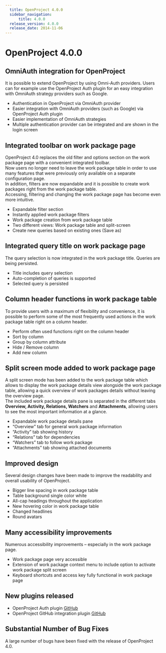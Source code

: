 ```yaml
---
  title: OpenProject 4.0.0
  sidebar_navigation:
      title: 4.0.0
  release_version: 4.0.0
  release_date: 2014-11-06
---
```


# OpenProject 4.0.0

## OmniAuth integration for OpenProject

It is possible to extend OpenProject by using Omni-Auth providers. Users
can for example use the OpenProject Auth plugin for an
easy integration with OmniAuth strategy providers such as Google.

  - Authentication in OpenProject via OmniAuth provider
  - Easier integration with OmniAuth providers (such as Google) via
    OpenProject Auth plugin
  - Easier implementation of OmniAuth strategies
  - Multiple authentication provider can be integrated and are shown in
    the login screen

## Integrated toolbar on work package page

OpenProject 4.0 replaces the old filter and options section on the work
package page with a convenient integrated toolbar.  
Now users no longer need to leave the work package table in order to use
many features that were previously only available on a separate
configuration page.  
In addition, filters are now expandable and it is possible to create
work packages right from the work package table.  
Accessing, filtering and changing the work package page has become even
more intuitive.

  - Expandable filter section
  - Instantly applied work package filters
  - Work package creation from work package table
  - Two different views: Work package table and split-screen
  - Create new queries based on existing ones (Save as)

## Integrated query title on work package page

The query selection is now integrated in the work package title. Queries
are being persisted.

  - Title includes query selection
  - Auto-completion of queries is supported
  - Selected query is persisted

## Column header functions in work package table

To provide users with a maximum of flexibility and convenience, it is
possible to perform some of the most frequently used actions in the work
package table right on a column header.

  - Perform often used functions right on the column header
  - Sort by column
  - Group by column attribute
  - Hide / Remove column
  - Add new column

## Split screen mode added to work package page

A split screen mode has been added to the work package table which
allows to display the work package details view alongside the work
package table, allowing a quick overview of work packages details
without leaving the overview page.  
The included work package details pane is separated in the different
tabs **Overview, Activity, Relations, Watchers** and **Attachments**,
allowing users to see the most important information at a glance.

  - Expandable work package details pane
  - “Overview” tab for general work package information
  - “Activity” tab showing history
  - “Relations” tab for dependencies
  - “Watchers” tab to follow work package
  - “Attachments” tab showing attached documents

## Improved design

Several design changes have been made to improve the readability and
overall usability of OpenProject.

  - Bigger line spacing in work package table
  - Table background single color white
  - All-cap headings throughout the application
  - New hovering color in work package table
  - Changed headlines
  - Round avatars

## Many accessibility improvements

Numerous accessibility improvements – especially in the work package
page.

  - Work package page very accessible
  - Extension of work package context menu to include option to activate
    work package split screen
  - Keyboard shortcuts and access key fully functional in work package
    page

## New plugins released

  - OpenProject Auth plugin
    [GitHub](https://github.com/opf/openproject-auth_plugins)
  - OpenProject GitHub integration plugin
    [GitHub](https://github.com/finnlabs/openproject-github_integration)

## Substantial Number of Bug Fixes

A large number of bugs have been fixed with the release of OpenProject
4.0.